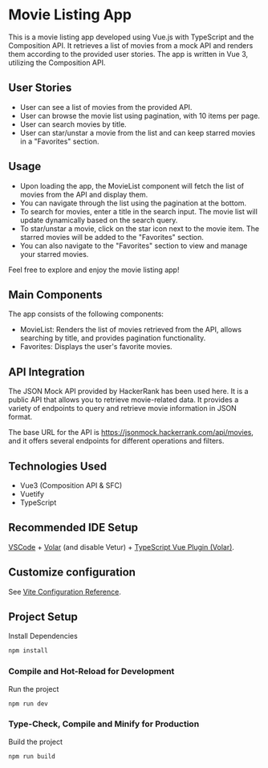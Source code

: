 # Movie Listing App
This is a movie listing app developed using Vue.js with TypeScript and the Composition API. It retrieves a list of movies from a mock API and renders them according to the provided user stories. The app is written in Vue 3, utilizing the Composition API.
## User Stories
* User can see a list of movies from the provided API.
* User can browse the movie list using pagination, with 10 items per page.
* User can search movies by title.
* User can star/unstar a movie from the list and can keep starred movies in a "Favorites" section.

## Usage
* Upon loading the app, the MovieList component will fetch the list of movies from the API and display them.
* You can navigate through the list using the pagination at the bottom.
* To search for movies, enter a title in the search input. The movie list will update dynamically based on the search query.
* To star/unstar a movie, click on the star icon next to the movie item. The starred movies will be added to the "Favorites" section.
* You can also navigate to the "Favorites" section to view and manage your starred movies.


Feel free to explore and enjoy the movie listing app!

## Main Components

The app consists of the following components:

* MovieList: Renders the list of movies retrieved from the API, allows searching by title, and provides pagination functionality.
* Favorites: Displays the user's favorite movies.


## API Integration
The JSON Mock API provided by HackerRank has been used here. It is a public API that allows you to retrieve movie-related data. It provides a variety of endpoints to query and retrieve movie information in JSON format.

The base URL for the API is https://jsonmock.hackerrank.com/api/movies, and it offers several endpoints for different operations and filters. 

## Technologies Used
* Vue3 (Composition API & SFC)
* Vuetify
* TypeScript

## Recommended IDE Setup

[VSCode](https://code.visualstudio.com/) + [Volar](https://marketplace.visualstudio.com/items?itemName=Vue.volar) (and disable Vetur) + [TypeScript Vue Plugin (Volar)](https://marketplace.visualstudio.com/items?itemName=Vue.vscode-typescript-vue-plugin).


## Customize configuration

See [Vite Configuration Reference](https://vitejs.dev/config/).

## Project Setup

Install Dependencies

```sh
npm install
```

### Compile and Hot-Reload for Development

Run the project

```sh
npm run dev
```

### Type-Check, Compile and Minify for Production

Build the project

```sh
npm run build
```

